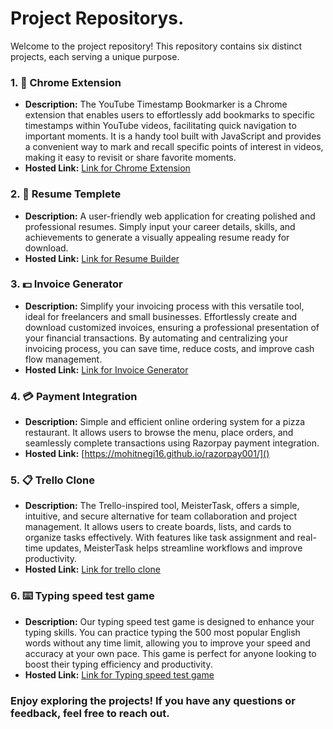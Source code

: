 
# Project Repositorys.

Welcome to the project repository! This repository contains six distinct projects, each serving a unique purpose.

### 1. 🔖 Chrome Extension
- **Description:** The YouTube Timestamp Bookmarker is a Chrome extension that enables users to effortlessly add bookmarks to specific timestamps within YouTube videos, facilitating quick navigation to important moments. It is a handy tool built with JavaScript and provides a convenient way to mark and recall specific points of interest in videos, making it easy to revisit or share favorite moments.
- **Hosted Link:** [Link for Chrome Extension](https://github.com/usirikapallymallesh/Chrome_Extension)


### 2. 📃 Resume Templete
- **Description:** A user-friendly web application for creating polished and professional resumes. Simply input your career details, skills, and achievements to generate a visually appealing resume ready for download.
- **Hosted Link:** [Link for Resume Builder]()

### 3. 💵 Invoice Generator
- **Description:** Simplify your invoicing process with this versatile tool, ideal for freelancers and small businesses. Effortlessly create and download customized invoices, ensuring a professional presentation of your financial transactions. By automating and centralizing your invoicing process, you can save time, reduce costs, and improve cash flow management.
- **Hosted Link:** [Link for Invoice Generator]()


### 4. 💳 Payment Integration

- **Description:** Simple and efficient online ordering system for a pizza restaurant. It allows users to browse the menu, place orders, and seamlessly complete transactions using Razorpay payment integration.
- **Hosted Link:** [https://mohitnegi16.github.io/razorpay001/]()


### 5. 📋 Trello Clone
- **Description:** The Trello-inspired tool, MeisterTask, offers a simple, intuitive, and secure alternative for team collaboration and project management. It allows users to create boards, lists, and cards to organize tasks effectively. With features like task assignment and real-time updates, MeisterTask helps streamline workflows and improve productivity.
- **Hosted Link:**   [Link for trello clone]()
  
### 6. ⌨️ Typing speed test game
- **Description:** Our typing speed test game is designed to enhance your typing skills. You can practice typing the 500 most popular English words without any time limit, allowing you to improve your speed and accuracy at your own pace. This game is perfect for anyone looking to boost their typing efficiency and productivity.
- **Hosted Link:**   [Link for  Typing speed test game](https://chetan195.github.io/Typing-Speed-Test-Game/)

### Enjoy exploring the projects! If you have any questions or feedback, feel free to reach out.

